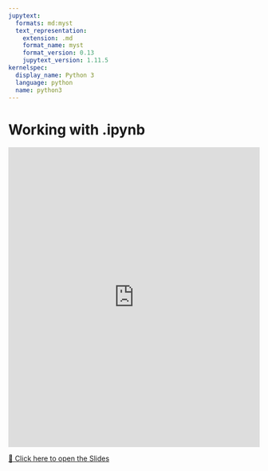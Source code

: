 ```yaml
---
jupytext:
  formats: md:myst
  text_representation:
    extension: .md
    format_name: myst
    format_version: 0.13
    jupytext_version: 1.11.5
kernelspec:
  display_name: Python 3
  language: python
  name: python3
---
```


# <i class="fa-solid fa-earth-europe"></i> Working with .ipynb


<iframe src="https://drive.google.com/file/d/1VCmdiTL-lTuWh1fCJKYlUQ3a19tCe7t2/preview" width="100%" height="600" frameborder="0" allowfullscreen></iframe>


[📄 Click here to open the Slides](./figures/S01_Introduction_to_IPYNB.pdf)



